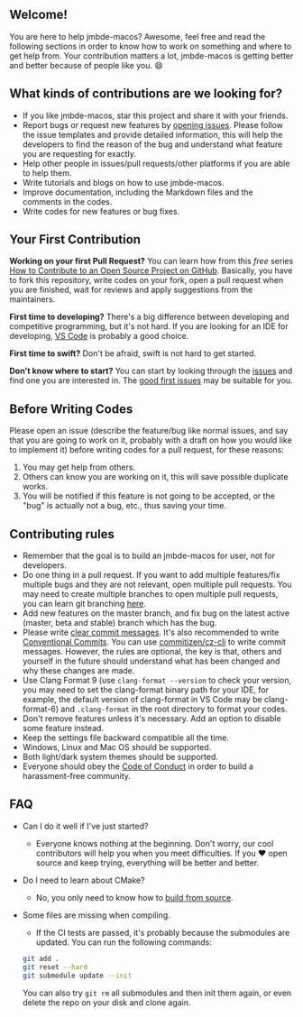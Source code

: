 ## Welcome!

You are here to help jmbde-macos? Awesome, feel free and read the following sections in order to know how to work on something and where to get help from. Your contribution matters a lot, jmbde-macos is getting better and better because of people like you. :smile:

## What kinds of contributions are we looking for?

-   If you like jmbde-macos, star this project and share it with your friends.
-   Report bugs or request new features by [opening issues](https://github.com/jmuelbert/jmbde-macos/issues/new/choose). Please follow the issue templates and provide detailed information, this will help the developers to find the reason of the bug and understand what feature you are requesting for exactly.
-   Help other people in issues/pull requests/other platforms if you are able to help them.
-   Write tutorials and blogs on how to use jmbde-macos.
-   Improve documentation, including the Markdown files and the comments in the codes.
-   Write codes for new features or bug fixes.

## Your First Contribution

**Working on your first Pull Request?** You can learn how from this _free_ series [How to Contribute to an Open Source Project on GitHub](https://egghead.io/series/how-to-contribute-to-an-open-source-project-on-github). Basically, you have to fork this repository, write codes on your fork, open a pull request when you are finished, wait for reviews and apply suggestions from the maintainers.

**First time to developing?** There's a big difference between developing and competitive programming, but it's not hard. If you are looking for an IDE for developing, [VS Code](https://code.visualstudio.com/) is probably a good choice.

**First time to swift?** Don't be afraid, swift is not hard to get started.

**Don't know where to start?** You can start by looking through the [issues](https://github.com/jmuelbert/jmbde-macos/issues) and find one you are interested in. The [good first issues](https://github.com/jmuelbert/jmbde-macos/issues?q=is%3Aissue+is%3Aopen+label%3A%22good+first+issue%22) may be suitable for you.

## Before Writing Codes

Please open an issue (describe the feature/bug like normal issues, and say that you are going to work on it, probably with a draft on how you would like to implement it) before writing codes for a pull request, for these reasons:

1. You may get help from others.
2. Others can know you are working on it, this will save possible duplicate works.
3. You will be notified if this feature is not going to be accepted, or the "bug" is actually not a bug, etc., thus saving your time.

## Contributing rules

-   Remember that the goal is to build an jmbde-macos for user, not for developers.
-   Do one thing in a pull request. If you want to add multiple features/fix multiple bugs and they are not relevant, open multiple pull requests. You may need to create multiple branches to open multiple pull requests, you can learn git branching [here](https://learngitbranching.js.org/).
-   Add new features on the master branch, and fix bug on the latest active (master, beta and stable) branch which has the bug.
-   Please write [clear commit messages](https://chris.beams.io/posts/git-commit/). It's also recommended to write [Conventional Commits](https://www.conventionalcommits.org/). You can use [commitizen/cz-cli](https://github.com/commitizen/cz-cli) to write commit messages. However, the rules are optional, the key is that, others and yourself in the future should understand what has been changed and why these changes are made.
-   Use Clang Format 9 (use `clang-format --version` to check your version, you may need to set the clang-format binary path for your IDE, for example, the default version of clang-format in VS Code may be clang-format-6) and `.clang-format` in the root directory to format your codes.
-   Don't remove features unless it's necessary. Add an option to disable some feature instead.
-   Keep the settings file backward compatible all the time.
-   Windows, Linux and Mac OS should be supported.
-   Both light/dark system themes should be supported.
-   Everyone should obey the [Code of Conduct](CODE_OF_CONDUCT.md) in order to build a harassment-free community.

## FAQ

-   Can I do it well if I've just started?
    -   Everyone knows nothing at the beginning. Don't worry, our cool contributors will help you when you meet difficulties. If you :heart: open source and keep trying, everything will be better and better.
-   Do I need to learn about CMake?
    -   No, you only need to know how to [build from source](https://github.com/jmuelbert/jmbde-macos).
-   Some files are missing when compiling.

    -   If the CI tests are passed, it's probably because the submodules are updated. You can run the following commands:

    ```sh
    git add .
    git reset --hard
    git submodule update --init
    ```

    You can also try `git rm` all submodules and then init them again, or even delete the repo on your disk and clone again.
